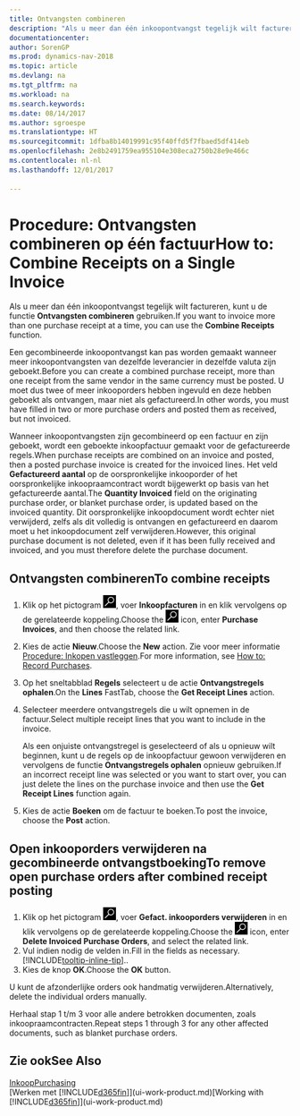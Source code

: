 ```yaml
---
title: Ontvangsten combineren
description: "Als u meer dan één inkoopontvangst tegelijk wilt factureren, kunt u de functie Ontvangsten combineren gebruiken."
documentationcenter: 
author: SorenGP
ms.prod: dynamics-nav-2018
ms.topic: article
ms.devlang: na
ms.tgt_pltfrm: na
ms.workload: na
ms.search.keywords: 
ms.date: 08/14/2017
ms.author: sgroespe
ms.translationtype: HT
ms.sourcegitcommit: 1dfba8b14019991c95f40ffd5f7fbaed5df414eb
ms.openlocfilehash: 2e8b2491759ea955104e308eca2750b28e9e466c
ms.contentlocale: nl-nl
ms.lasthandoff: 12/01/2017

---
```

# <a name="how-to-combine-receipts-on-a-single-invoice"></a><span data-ttu-id="6b776-103">Procedure: Ontvangsten combineren op één factuur</span><span class="sxs-lookup"><span data-stu-id="6b776-103">How to: Combine Receipts on a Single Invoice</span></span>
<span data-ttu-id="6b776-104">Als u meer dan één inkoopontvangst tegelijk wilt factureren, kunt u de functie **Ontvangsten combineren** gebruiken.</span><span class="sxs-lookup"><span data-stu-id="6b776-104">If you want to invoice more than one purchase receipt at a time, you can use the **Combine Receipts** function.</span></span>  

<span data-ttu-id="6b776-105">Een gecombineerde inkoopontvangst kan pas worden gemaakt wanneer meer inkoopontvangsten van dezelfde leverancier in dezelfde valuta zijn geboekt.</span><span class="sxs-lookup"><span data-stu-id="6b776-105">Before you can create a combined purchase receipt, more than one receipt from the same vendor in the same currency must be posted.</span></span> <span data-ttu-id="6b776-106">U moet dus twee of meer inkooporders hebben ingevuld en deze hebben geboekt als ontvangen, maar niet als gefactureerd.</span><span class="sxs-lookup"><span data-stu-id="6b776-106">In other words, you must have filled in two or more purchase orders and posted them as received, but not invoiced.</span></span>  

<span data-ttu-id="6b776-107">Wanneer inkoopontvangsten zijn gecombineerd op een factuur en zijn geboekt, wordt een geboekte inkoopfactuur gemaakt voor de gefactureerde regels.</span><span class="sxs-lookup"><span data-stu-id="6b776-107">When purchase receipts are combined on an invoice and posted, then a posted purchase invoice is created for the invoiced lines.</span></span> <span data-ttu-id="6b776-108">Het veld **Gefactureerd aantal** op de oorspronkelijke inkooporder of het oorspronkelijke inkoopraamcontract wordt bijgewerkt op basis van het gefactureerde aantal.</span><span class="sxs-lookup"><span data-stu-id="6b776-108">The **Quantity Invoiced** field on the originating purchase order, or blanket purchase order, is updated based on the invoiced quantity.</span></span> <span data-ttu-id="6b776-109">Dit oorspronkelijke inkoopdocument wordt echter niet verwijderd, zelfs als dit volledig is ontvangen en gefactureerd en daarom moet u het inkoopdocument zelf verwijderen.</span><span class="sxs-lookup"><span data-stu-id="6b776-109">However, this original purchase document is not deleted, even if it has been fully received and invoiced, and you must therefore delete the purchase document.</span></span>  

## <a name="to-combine-receipts"></a><span data-ttu-id="6b776-110">Ontvangsten combineren</span><span class="sxs-lookup"><span data-stu-id="6b776-110">To combine receipts</span></span>  
1. <span data-ttu-id="6b776-111">Klik op het pictogram ![Zoeken naar pagina of rapport](media/ui-search/search_small.png "pictogram Zoeken naar pagina of rapport"), voer **Inkoopfacturen** in en klik vervolgens op de gerelateerde koppeling.</span><span class="sxs-lookup"><span data-stu-id="6b776-111">Choose the ![Search for Page or Report](media/ui-search/search_small.png "Search for Page or Report icon") icon, enter **Purchase Invoices**, and then choose the related link.</span></span>  
2. <span data-ttu-id="6b776-112">Kies de actie **Nieuw**.</span><span class="sxs-lookup"><span data-stu-id="6b776-112">Choose the **New** action.</span></span> <span data-ttu-id="6b776-113">Zie voor meer informatie [Procedure: Inkopen vastleggen](purchasing-how-record-purchases.md).</span><span class="sxs-lookup"><span data-stu-id="6b776-113">For more information, see [How to: Record Purchases](purchasing-how-record-purchases.md).</span></span>  
3. <span data-ttu-id="6b776-114">Op het sneltabblad **Regels** selecteert u de actie **Ontvangstregels ophalen**.</span><span class="sxs-lookup"><span data-stu-id="6b776-114">On the **Lines** FastTab, choose the **Get Receipt Lines** action.</span></span>  
4. <span data-ttu-id="6b776-115">Selecteer meerdere ontvangstregels die u wilt opnemen in de factuur.</span><span class="sxs-lookup"><span data-stu-id="6b776-115">Select multiple receipt lines that you want to include in the invoice.</span></span>  

    <span data-ttu-id="6b776-116">Als een onjuiste ontvangstregel is geselecteerd of als u opnieuw wilt beginnen, kunt u de regels op de inkoopfactuur gewoon verwijderen en vervolgens de functie **Ontvangstregels ophalen** opnieuw gebruiken.</span><span class="sxs-lookup"><span data-stu-id="6b776-116">If an incorrect receipt line was selected or you want to start over, you can just delete the lines on the purchase invoice and then use the **Get Receipt Lines** function again.</span></span>  
5. <span data-ttu-id="6b776-117">Kies de actie **Boeken** om de factuur te boeken.</span><span class="sxs-lookup"><span data-stu-id="6b776-117">To post the invoice, choose the **Post** action.</span></span>  

## <a name="to-remove-open-purchase-orders-after-combined-receipt-posting"></a><span data-ttu-id="6b776-118">Open inkooporders verwijderen na gecombineerde ontvangstboeking</span><span class="sxs-lookup"><span data-stu-id="6b776-118">To remove open purchase orders after combined receipt posting</span></span>  
1. <span data-ttu-id="6b776-119">Klik op het pictogram ![Zoeken naar pagina of rapport](media/ui-search/search_small.png "pictogram Zoeken naar pagina of rapport"), voer **Gefact. inkooporders verwijderen** in en klik vervolgens op de gerelateerde koppeling.</span><span class="sxs-lookup"><span data-stu-id="6b776-119">Choose the ![Search for Page or Report](media/ui-search/search_small.png "Search for Page or Report icon") icon, enter **Delete Invoiced Purchase Orders**, and select the related link.</span></span>  
2. <span data-ttu-id="6b776-120">Vul indien nodig de velden in.</span><span class="sxs-lookup"><span data-stu-id="6b776-120">Fill in the fields as necessary.</span></span> [!INCLUDE[tooltip-inline-tip](includes/tooltip-inline-tip_md.md)]<span data-ttu-id="6b776-121">.</span><span class="sxs-lookup"><span data-stu-id="6b776-121">.</span></span>
3. <span data-ttu-id="6b776-122">Kies de knop **OK**.</span><span class="sxs-lookup"><span data-stu-id="6b776-122">Choose the **OK** button.</span></span>  

<span data-ttu-id="6b776-123">U kunt de afzonderlijke orders ook handmatig verwijderen.</span><span class="sxs-lookup"><span data-stu-id="6b776-123">Alternatively, delete the individual orders manually.</span></span>

<span data-ttu-id="6b776-124">Herhaal stap 1 t/m 3 voor alle andere betrokken documenten, zoals inkoopraamcontracten.</span><span class="sxs-lookup"><span data-stu-id="6b776-124">Repeat steps 1 through 3 for any other affected documents, such as blanket purchase orders.</span></span>

## <a name="see-also"></a><span data-ttu-id="6b776-125">Zie ook</span><span class="sxs-lookup"><span data-stu-id="6b776-125">See Also</span></span>  
[<span data-ttu-id="6b776-126">Inkoop</span><span class="sxs-lookup"><span data-stu-id="6b776-126">Purchasing</span></span>](purchasing-manage-purchasing.md)  
<span data-ttu-id="6b776-127">[Werken met [!INCLUDE[d365fin](includes/d365fin_md.md)]](ui-work-product.md)</span><span class="sxs-lookup"><span data-stu-id="6b776-127">[Working with [!INCLUDE[d365fin](includes/d365fin_md.md)]](ui-work-product.md)</span></span>

